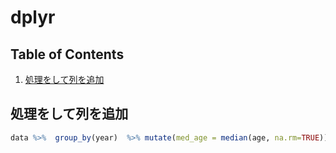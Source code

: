 # dplyr

## Table of Contents
1. [処理をして列を追加](#処理をして列を追加)

## 処理をして列を追加
```r
data %>%  group_by(year)  %>% mutate(med_age = median(age, na.rm=TRUE)) -> data
```

